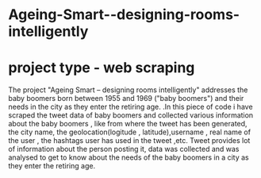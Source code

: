 # Ageing-Smart--designing-rooms-intelligently
# project type - web scraping
The project 
"Ageing Smart – designing rooms intelligently" addresses the baby boomers born between 1955 and 1969 ("baby boomers") and their needs in the city as they enter the retiring age.
.In this piece of code i have scraped the tweet data of baby boomers and  collected  various information about the baby boomers , like from where the tweet has been generated, the city name, the geolocation(logitude , latitude),username
, real name of the user , the hashtags user has used in the tweet ,etc. Tweet provides lot of information about the person posting it, data was collected and was analysed to get to know about the needs of the baby boomers in a city as they enter the retiring age.
